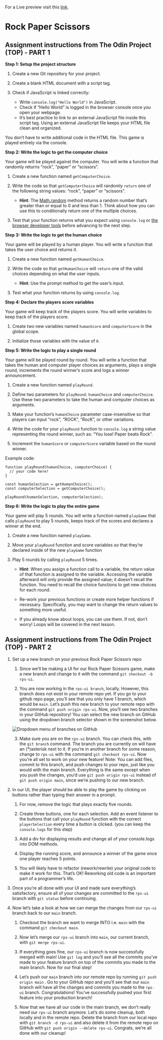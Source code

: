 For a Live preview visit this [link](https://bellitabellota.github.io/TOP-assignment-rock-paper-scissors/).

# Rock Paper Scissors

## Assignment instructions from The Odin Project (TOP) - PART 1

**Step 1: Setup the project structure**
  1. Create a new Git repository for your project.
  
  2. Create a blank HTML document with a script tag.
  
  3. Check if JavaScript is linked correctly:
  
      - Write `console.log("Hello World")` in JavaScript.
      - Check if “Hello World” is logged in the browser console once you open your webpage.
      - It’s best practice to link to an external JavaScript file inside this script tag. Using an external JavaScript file keeps your HTML file clean and organized.

You don’t have to write additional code in the HTML file. This game is played entirely via the console.

**Step 2: Write the logic to get the computer choice**


Your game will be played against the computer. You will write a function that randomly returns “rock”, “paper” or “scissors”.

1. Create a new function named `getComputerChoice`.

2. Write the code so that `getComputerChoice` will randomly `return` one of the following string values: “rock”, “paper” or “scissors”.

    - **Hint**: The [Math.random](https://developer.mozilla.org/en-US/docs/Web/JavaScript/Reference/Global_Objects/Math/random) method returns a random number that’s greater than or equal to 0 and less than 1. Think about how you can use this to conditionally return one of the multiple choices.

3. Test that your function returns what you expect using `console.log` or [the browser developer tools](https://www.theodinproject.com/lessons/foundations-javascript-developer-tools) before advancing to the next step.


**Step 3: Write the logic to get the human choice**


Your game will be played by a human player. You will write a function that takes the user choice and returns it.

  1. Create a new function named `getHumanChoice`.
  
  2. Write the code so that `getHumanChoice` will `return` one of the valid choices depending on what the user inputs.
  
      - **Hint**: Use the prompt method to get the user’s input.
  
  3. Test what your function returns by using `console.log`.


**Step 4: Declare the players score variables**


Your game will keep track of the players score. You will write variables to keep track of the players score.

  1. Create two new variables named `humanScore` and `computerScore` in the global scope.
  
  2. Initialize those variables with the value of `0`.


**Step 5: Write the logic to play a single round**

Your game will be played round by round. You will write a function that takes the human and computer player choices as arguments, plays a single round, increments the round winner’s score and logs a winner announcement.

1. Create a new function named `playRound`.

2. Define two parameters for `playRound`: `humanChoice` and `computerChoice`. Use these two parameters to take the human and computer choices as arguments.

3. Make your function’s `humanChoice` parameter case-insensitive so that players can input “rock”, “ROCK”, “RocK”, or other variations.

4. Write the code for your `playRound` function to `console.log` a string value representing the round winner, such as: “You lose! Paper beats Rock”.

5. Increment the `humanScore` or `computerScore` variable based on the round winner.


Example code:

````
function playRound(humanChoice, computerChoice) {
  // your code here!
}

const humanSelection = getHumanChoice();
const computerSelection = getComputerChoice();

playRound(humanSelection, computerSelection);
````

**Step 6: Write the logic to play the entire game**

Your game will play 5 rounds. You will write a function named `playGame` that calls `playRound` to play 5 rounds, keeps track of the scores and declares a winner at the end.

1. Create a new function named `playGame`.

2. Move your `playRound` function and score variables so that they’re declared inside of the new `playGame` function

3. Play 5 rounds by calling `playRound` 5 times.

    - **Hint**: When you assign a function call to a variable, the return value of that function is assigned to the variable. Accessing the variable afterward will only provide the assigned value; it doesn’t recall the function. You need to recall the choice functions to get new choices for each round.
    
    - Re-work your previous functions or create more helper functions if necessary. Specifically, you may want to change the return values to something more useful.
    
    - If you already know about loops, you can use them. If not, don’t worry! Loops will be covered in the next lesson.
  
## Assignment instructions from The Odin Project (TOP) - PART 2

1. Set up a new branch on your previous Rock Paper Scissors repo
  
    1. Since we’ll be making a UI for our Rock Paper Scissors game, make a new branch and change to it with the command `git checkout -b rps-ui`.
  
    2. You are now working in the `rps-ui branch`, locally. However, this branch does not exist in your remote repo yet. If you go to your github repo page, you’ll see that you only have 1 branch, which would be `main`. Let’s push this new branch to your remote repo with the command `git push origin rps-ui`. Now, you’ll see two branches in your GitHub repository! You can select the new branch on GitHub using the dropdown branch selector shown in the screenshot below.
  
    ![Dropdown menu of branches on GitHub](https://cdn.statically.io/gh/TheOdinProject/curriculum/46c18d8445051e016b1e415fe0227a0fa33cc825/foundations/javascript_basics/revisiting_rock_paper_scissors/imgs/00.png)
    
    3. Make sure you are on the `rps-ui` branch. You can check this, with the `git branch` command. The branch you are currently on will have an (*)asterisk next to it. If you’re in another branch for some reason, change to `rps-ui` with the command `git checkout rps-ui`. Now you’re all set to work on your new feature! Note: You can add files, commit to this branch, and push changes to your repo, just like you would with the main branch. Everything is the same except when you push the changes, you’d use `git push origin rps-ui` instead of `git push origin main`, since we’re pushing to our new branch.

2. In our UI, the player should be able to play the game by clicking on buttons rather than typing their answer in a prompt.

    1. For now, remove the logic that plays exactly five rounds.
    
    2. Create three buttons, one for each selection. Add an event listener to the buttons that call your `playRound` function with the correct `playerSelection` every time a button is clicked. (you can keep the `console.logs` for this step)
  
    3. Add a div for displaying results and change all of your console.logs into DOM methods.
  
    4. Display the running score, and announce a winner of the game once one player reaches 5 points.
  
    5. You will likely have to refactor (rework/rewrite) your original code to make it work for this. That’s OK! Reworking old code is an important part of a programmer’s life.

3. Once you’re all done with your UI and made sure everything’s satisfactory, ensure all of your changes are committed to the `rps-ui` branch with `git status` before continuing.

4. Now let’s take a look at how we can merge the changes from our `rps-ui` branch back to our `main` branch.

    1. Checkout the branch we want to merge INTO i.e. `main` with the command `git checkout main`.
    
    2. Now let’s merge our `rps-ui` branch into `main`, our current branch, with `git merge rps-ui`.
    
    3. If everything goes fine, our `rps-ui` branch is now successfully merged with main! Use `git log` and you’ll see all the commits you’ve made to your feature branch on top of the commits you made to the main branch. Now for our final step!
    
    4. Let’s push our `main` branch into our remote repo by running `git push origin main` . Go to your GitHub repo and you’ll see that our `main` branch will have all the changes and commits you made to the `rps-ui` branch. Congratulations! You’ve successfully pushed your first feature into your production branch!
    
    5. Now that we have all our code in the main branch, we don’t really need our `rps-ui` branch anymore. Let’s do some cleanup, both locally and in the remote repo. Delete the branch from our local repo with `git branch -d rps-ui` and also delete it from the remote repo on GitHub with `git push origin --delete rps-ui`. Congrats, we’re all done with our cleanup!


